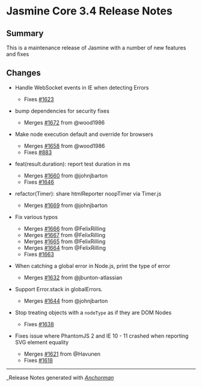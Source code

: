 # Jasmine Core 3.4 Release Notes

## Summary

This is a maintenance release of Jasmine with a number of new features and fixes

## Changes

* Handle WebSocket events in IE when detecting Errors
  - Fixes [#1623](https://github.com/jasmine/jasmine-npm/issues/1623)

* bump dependencies for security fixes
  - Merges [#1672](https://github.com/jasmine/jasmine-npm/issues/1672) from @wood1986

* Make node execution default and override for browsers
  - Merges [#1658](https://github.com/jasmine/jasmine-npm/issues/1658) from @wood1986
  - Fixes [#883](https://github.com/jasmine/jasmine-npm/issues/883)

* feat(result.duration): report test duration in ms
  - Merges [#1660](https://github.com/jasmine/jasmine-npm/issues/1660) from @johnjbarton
  - Fixes [#1646](https://github.com/jasmine/jasmine-npm/issues/1646)

* refactor(Timer): share htmlReporter noopTimer via Timer.js
  - Merges [#1669](https://github.com/jasmine/jasmine-npm/issues/1669) from @johnjbarton

* Fix various typos
  - Merges [#1666](https://github.com/jasmine/jasmine-npm/issues/1666) from @FelixRilling
  - Merges [#1667](https://github.com/jasmine/jasmine-npm/issues/1667) from @FelixRilling
  - Merges [#1665](https://github.com/jasmine/jasmine-npm/issues/1665) from @FelixRilling
  - Merges [#1664](https://github.com/jasmine/jasmine-npm/issues/1664) from @FelixRilling
  - Fixes [#1663](https://github.com/jasmine/jasmine-npm/issues/1663)

* When catching a global error in Node.js, print the type of error
  - Merges [#1632](https://github.com/jasmine/jasmine-npm/issues/1632) from @jbunton-atlassian

* Support Error.stack in globalErrors.
  - Merges [#1644](https://github.com/jasmine/jasmine-npm/issues/1644) from @johnjbarton

* Stop treating objects with a `nodeType` as if they are DOM Nodes
  - Fixes [#1638](https://github.com/jasmine/jasmine-npm/issues/1638)

* Fixes issue where PhantomJS 2 and IE 10 - 11 crashed when reporting SVG element equality
  - Merges [#1621](https://github.com/jasmine/jasmine-npm/issues/1621) from @Havunen
  - Fixes [#1618](https://github.com/jasmine/jasmine-npm/issues/1618)


------

_Release Notes generated with _[Anchorman](http://github.com/infews/anchorman)_
